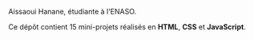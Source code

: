 Aissaoui Hanane, étudiante à l'ENASO.

Ce dépôt contient 15 mini-projets réalisés en **HTML**, **CSS** et **JavaScript**.

